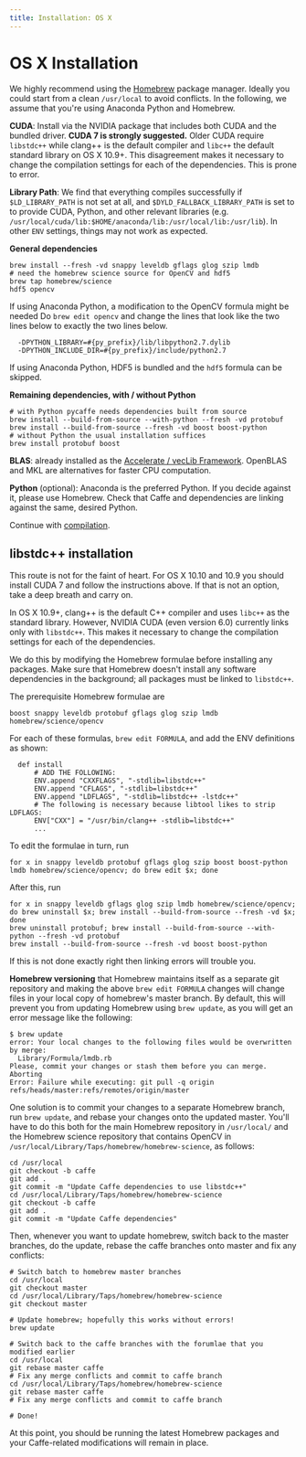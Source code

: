 ```yaml
---
title: Installation: OS X
---
```


# OS X Installation

We highly recommend using the [Homebrew](http://brew.sh/) package manager.
Ideally you could start from a clean `/usr/local` to avoid conflicts.
In the following, we assume that you're using Anaconda Python and Homebrew.

**CUDA**: Install via the NVIDIA package that includes both CUDA and the bundled driver. **CUDA 7 is strongly suggested.** Older CUDA require `libstdc++` while clang++ is the default compiler and `libc++` the default standard library on OS X 10.9+. This disagreement makes it necessary to change the compilation settings for each of the dependencies. This is prone to error.

**Library Path**: We find that everything compiles successfully if `$LD_LIBRARY_PATH` is not set at all, and `$DYLD_FALLBACK_LIBRARY_PATH` is set to to provide CUDA, Python, and other relevant libraries (e.g. `/usr/local/cuda/lib:$HOME/anaconda/lib:/usr/local/lib:/usr/lib`).
In other `ENV` settings, things may not work as expected.

**General dependencies**

    brew install --fresh -vd snappy leveldb gflags glog szip lmdb
    # need the homebrew science source for OpenCV and hdf5
    brew tap homebrew/science
    hdf5 opencv

If using Anaconda Python, a modification to the OpenCV formula might be needed
Do `brew edit opencv` and change the lines that look like the two lines below to exactly the two lines below.

      -DPYTHON_LIBRARY=#{py_prefix}/lib/libpython2.7.dylib
      -DPYTHON_INCLUDE_DIR=#{py_prefix}/include/python2.7

If using Anaconda Python, HDF5 is bundled and the `hdf5` formula can be skipped.

**Remaining dependencies, with / without Python**

    # with Python pycaffe needs dependencies built from source
    brew install --build-from-source --with-python --fresh -vd protobuf
    brew install --build-from-source --fresh -vd boost boost-python
    # without Python the usual installation suffices
    brew install protobuf boost

**BLAS**: already installed as the [Accelerate / vecLib Framework](https://developer.apple.com/library/mac/documentation/Darwin/Reference/ManPages/man7/Accelerate.7.html). OpenBLAS and MKL are alternatives for faster CPU computation.

**Python** (optional): Anaconda is the preferred Python.
If you decide against it, please use Homebrew.
Check that Caffe and dependencies are linking against the same, desired Python.

Continue with [compilation](installation.html#compilation).

## libstdc++ installation

This route is not for the faint of heart.
For OS X 10.10 and 10.9 you should install CUDA 7 and follow the instructions above.
If that is not an option, take a deep breath and carry on.

In OS X 10.9+, clang++ is the default C++ compiler and uses `libc++` as the standard library.
However, NVIDIA CUDA (even version 6.0) currently links only with `libstdc++`.
This makes it necessary to change the compilation settings for each of the dependencies.

We do this by modifying the Homebrew formulae before installing any packages.
Make sure that Homebrew doesn't install any software dependencies in the background; all packages must be linked to `libstdc++`.

The prerequisite Homebrew formulae are

    boost snappy leveldb protobuf gflags glog szip lmdb homebrew/science/opencv

For each of these formulas, `brew edit FORMULA`, and add the ENV definitions as shown:

      def install
          # ADD THE FOLLOWING:
          ENV.append "CXXFLAGS", "-stdlib=libstdc++"
          ENV.append "CFLAGS", "-stdlib=libstdc++"
          ENV.append "LDFLAGS", "-stdlib=libstdc++ -lstdc++"
          # The following is necessary because libtool likes to strip LDFLAGS:
          ENV["CXX"] = "/usr/bin/clang++ -stdlib=libstdc++"
          ...

To edit the formulae in turn, run

    for x in snappy leveldb protobuf gflags glog szip boost boost-python lmdb homebrew/science/opencv; do brew edit $x; done

After this, run

    for x in snappy leveldb gflags glog szip lmdb homebrew/science/opencv; do brew uninstall $x; brew install --build-from-source --fresh -vd $x; done
    brew uninstall protobuf; brew install --build-from-source --with-python --fresh -vd protobuf
    brew install --build-from-source --fresh -vd boost boost-python

If this is not done exactly right then linking errors will trouble you.

**Homebrew versioning** that Homebrew maintains itself as a separate git repository and making the above `brew edit FORMULA` changes will change files in your local copy of homebrew's master branch. By default, this will prevent you from updating Homebrew using `brew update`, as you will get an error message like the following:

    $ brew update
    error: Your local changes to the following files would be overwritten by merge:
      Library/Formula/lmdb.rb
    Please, commit your changes or stash them before you can merge.
    Aborting
    Error: Failure while executing: git pull -q origin refs/heads/master:refs/remotes/origin/master

One solution is to commit your changes to a separate Homebrew branch, run `brew update`, and rebase your changes onto the updated master. You'll have to do this both for the main Homebrew repository in `/usr/local/` and the Homebrew science repository that contains OpenCV in  `/usr/local/Library/Taps/homebrew/homebrew-science`, as follows:

    cd /usr/local
    git checkout -b caffe
    git add .
    git commit -m "Update Caffe dependencies to use libstdc++"
    cd /usr/local/Library/Taps/homebrew/homebrew-science
    git checkout -b caffe
    git add .
    git commit -m "Update Caffe dependencies"

Then, whenever you want to update homebrew, switch back to the master branches, do the update, rebase the caffe branches onto master and fix any conflicts:

    # Switch batch to homebrew master branches
    cd /usr/local
    git checkout master
    cd /usr/local/Library/Taps/homebrew/homebrew-science
    git checkout master

    # Update homebrew; hopefully this works without errors!
    brew update

    # Switch back to the caffe branches with the forumlae that you modified earlier
    cd /usr/local
    git rebase master caffe
    # Fix any merge conflicts and commit to caffe branch
    cd /usr/local/Library/Taps/homebrew/homebrew-science
    git rebase master caffe
    # Fix any merge conflicts and commit to caffe branch

    # Done!

At this point, you should be running the latest Homebrew packages and your Caffe-related modifications will remain in place.
